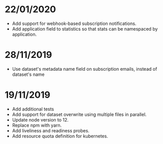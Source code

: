 # 22/01/2020
- Add support for webhook-based subscription notifications.
- Add application field to statistics so that stats can be namespaced by application.

# 28/11/2019
- Use dataset's metadata name field on subscription emails, instead of dataset's name

# 19/11/2019

- Add additional tests
- Add support for dataset overwrite using multiple files in parallel.
- Update node version to 12.
- Replace npm with yarn.
- Add liveliness and readiness probes.
- Add resource quota definition for kubernetes.
